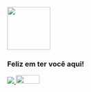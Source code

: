 <img src="https://c.tenor.com/gVqz1FcrHD8AAAAM/the-mandalorian-mandalorian.gif" width="100" height="100"> <h3>Feliz em ter você aqui!</h3>

<a href="https://www.linkedin.com/in/fernandacostagestao/>" alt="linkedin" target="_blank">
  <img src="https://img.shields.io/badge/LinkedIn-%230077B5.svg?&style=flat-square&logo=linkedin&logoColor=white">
</a>

<a href="mailto:<ffernandaa92@gmail.com>" alt="gmail" target="_blank">
  <img src="https://www.seekpng.com/png/full/439-4398738_icon-image-free-gmail-google.png" width="55" height="20"/>
</a>
